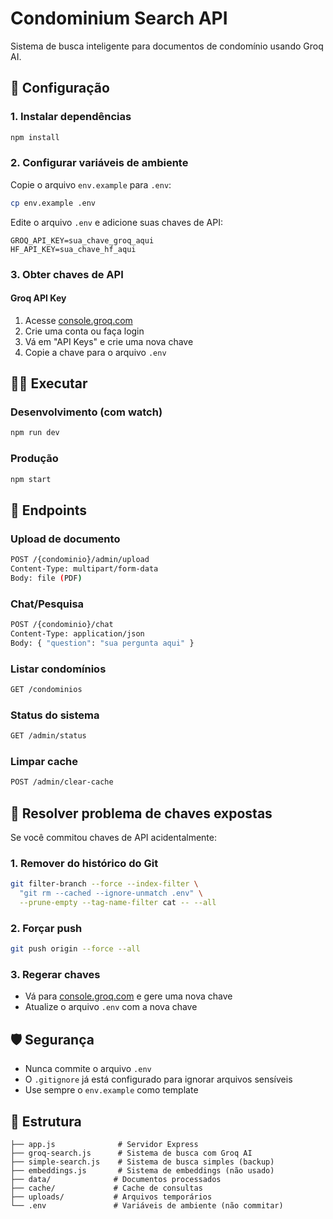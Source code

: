 # Condominium Search API

Sistema de busca inteligente para documentos de condomínio usando Groq AI.

## 🚀 Configuração

### 1. Instalar dependências
```bash
npm install
```

### 2. Configurar variáveis de ambiente
Copie o arquivo `env.example` para `.env`:
```bash
cp env.example .env
```

Edite o arquivo `.env` e adicione suas chaves de API:
```env
GROQ_API_KEY=sua_chave_groq_aqui
HF_API_KEY=sua_chave_hf_aqui
```

### 3. Obter chaves de API

#### Groq API Key
1. Acesse [console.groq.com](https://console.groq.com/)
2. Crie uma conta ou faça login
3. Vá em "API Keys" e crie uma nova chave
4. Copie a chave para o arquivo `.env`

## 🏃‍♂️ Executar

### Desenvolvimento (com watch)
```bash
npm run dev
```

### Produção
```bash
npm start
```

## 📡 Endpoints

### Upload de documento
```bash
POST /{condominio}/admin/upload
Content-Type: multipart/form-data
Body: file (PDF)
```

### Chat/Pesquisa
```bash
POST /{condominio}/chat
Content-Type: application/json
Body: { "question": "sua pergunta aqui" }
```

### Listar condomínios
```bash
GET /condominios
```

### Status do sistema
```bash
GET /admin/status
```

### Limpar cache
```bash
POST /admin/clear-cache
```

## 🔧 Resolver problema de chaves expostas

Se você commitou chaves de API acidentalmente:

### 1. Remover do histórico do Git
```bash
git filter-branch --force --index-filter \
  "git rm --cached --ignore-unmatch .env" \
  --prune-empty --tag-name-filter cat -- --all
```

### 2. Forçar push
```bash
git push origin --force --all
```

### 3. Regerar chaves
- Vá para [console.groq.com](https://console.groq.com/) e gere uma nova chave
- Atualize o arquivo `.env` com a nova chave

## 🛡️ Segurança

- Nunca commite o arquivo `.env`
- O `.gitignore` já está configurado para ignorar arquivos sensíveis
- Use sempre o `env.example` como template

## 📁 Estrutura

```
├── app.js              # Servidor Express
├── groq-search.js      # Sistema de busca com Groq AI
├── simple-search.js    # Sistema de busca simples (backup)
├── embeddings.js       # Sistema de embeddings (não usado)
├── data/              # Documentos processados
├── cache/             # Cache de consultas
├── uploads/           # Arquivos temporários
└── .env               # Variáveis de ambiente (não commitar)
```
